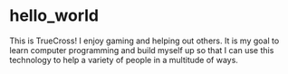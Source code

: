 # hello_world
This is TrueCross! I enjoy gaming and helping out others. It is my goal to learn computer programming and build myself up so that I can use this technology to help a variety of people in a multitude of ways.
